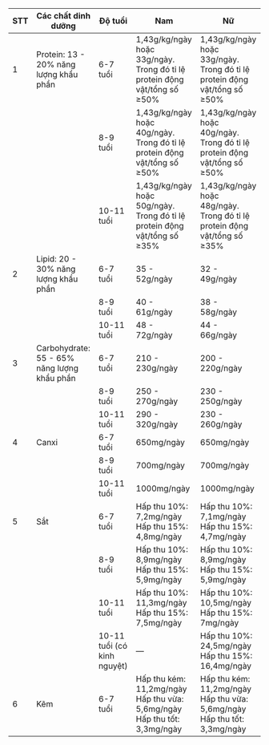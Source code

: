 | STT | Các chất dinh dưỡng                           | Độ tuổi     | Nam                                                                 | Nữ                                                                 |
|-----|-----------------------------------------------|-------------|----------------------------------------------------------------------|----------------------------------------------------------------------|
| 1   | Protein: 13 - 20% năng lượng khẩu phần        | 6-7 tuổi    | 1,43g/kg/ngày hoặc 33g/ngày. <br>Trong đó tỉ lệ protein động vật/tổng số ≥50% | 1,43g/kg/ngày hoặc 33g/ngày. <br>Trong đó tỉ lệ protein động vật/tổng số ≥50% |
|     |                                               | 8-9 tuổi    | 1,43g/kg/ngày hoặc 40g/ngày. <br>Trong đó tỉ lệ protein động vật/tổng số ≥50% | 1,43g/kg/ngày hoặc 40g/ngày. <br>Trong đó tỉ lệ protein động vật/tổng số ≥50% |
|     |                                               | 10-11 tuổi  | 1,43g/kg/ngày hoặc 50g/ngày. <br>Trong đó tỉ lệ protein động vật/tổng số ≥35% | 1,43g/kg/ngày hoặc 48g/ngày. <br>Trong đó tỉ lệ protein động vật/tổng số ≥35% |
| 2   | Lipid: 20 - 30% năng lượng khẩu phần          | 6-7 tuổi    | 35 - 52g/ngày                                                       | 32 - 49g/ngày                                                       |
|     |                                               | 8-9 tuổi    | 40 - 61g/ngày                                                       | 38 - 58g/ngày                                                       |
|     |                                               | 10-11 tuổi  | 48 - 72g/ngày                                                       | 44 - 66g/ngày                                                       |
| 3   | Carbohydrate: 55 - 65% năng lượng khẩu phần   | 6-7 tuổi    | 210 - 230g/ngày                                                     | 200 - 220g/ngày                                                     |
|     |                                               | 8-9 tuổi    | 250 - 270g/ngày                                                     | 230 - 250g/ngày                                                     |
|     |                                               | 10-11 tuổi  | 290 - 320g/ngày                                                     | 230 - 260g/ngày                                                     |
| 4   | Canxi                                          | 6-7 tuổi    | 650mg/ngày                                                          | 650mg/ngày                                                          |
|     |                                               | 8-9 tuổi    | 700mg/ngày                                                          | 700mg/ngày                                                          |
|     |                                               | 10-11 tuổi  | 1000mg/ngày                                                         | 1000mg/ngày                                                         |
| 5   | Sắt                                            | 6-7 tuổi    | Hấp thu 10%: 7,2mg/ngày <br>Hấp thu 15%: 4,8mg/ngày                  | Hấp thu 10%: 7,1mg/ngày <br>Hấp thu 15%: 4,7mg/ngày                 |
|     |                                               | 8-9 tuổi    | Hấp thu 10%: 8,9mg/ngày <br>Hấp thu 15%: 5,9mg/ngày                  | Hấp thu 10%: 8,9mg/ngày <br>Hấp thu 15%: 5,9mg/ngày                 |
|     |                                               | 10-11 tuổi  | Hấp thu 10%: 11,3mg/ngày <br>Hấp thu 15%: 7,5mg/ngày                 | Hấp thu 10%: 10,5mg/ngày <br>Hấp thu 15%: 7mg/ngày                  |
|     |                                               | 10-11 tuổi (có kinh nguyệt) | —                                                              | Hấp thu 10%: 24,5mg/ngày <br>Hấp thu 15%: 16,4mg/ngày               |
| 6   | Kẽm                                            | 6-7 tuổi    | Hấp thu kém: 11,2mg/ngày <br>Hấp thu vừa: 5,6mg/ngày <br>Hấp thu tốt: 3,3mg/ngày | Hấp thu kém: 11,2mg/ngày <br>Hấp thu vừa: 5,6mg/ngày <br>Hấp thu tốt: 3,3mg/ngày |
